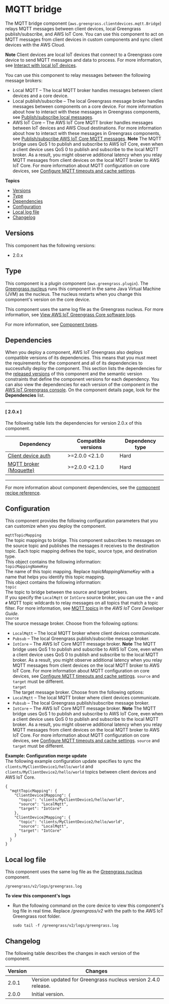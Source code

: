 # MQTT bridge<a name="mqtt-bridge-component"></a>

The MQTT bridge component \(`aws.greengrass.clientdevices.mqtt.Bridge`\) relays MQTT messages between client devices, local Greengrass publish/subscribe, and AWS IoT Core\. You can use this component to act on MQTT messages from client devices in custom components and sync client devices with the AWS Cloud\.

**Note**  <a name="client-device-component-context"></a>
Client devices are local IoT devices that connect to a Greengrass core device to send MQTT messages and data to process\. For more information, see [Interact with local IoT devices](interact-with-local-iot-devices.md)\.

You can use this component to relay messages between the following message brokers:
+ Local MQTT – The local MQTT broker handles messages between client devices and a core device\.
+ Local publish/subscribe – The local Greengrass message broker handles messages between components on a core device\. For more information about how to interact with these messages in Greengrass components, see [Publish/subscribe local messages](ipc-publish-subscribe.md)\.
+ AWS IoT Core – The AWS IoT Core MQTT broker handles messages between IoT devices and AWS Cloud destinations\. For more information about how to interact with these messages in Greengrass components, see [Publish/subscribe AWS IoT Core MQTT messages](ipc-iot-core-mqtt.md)\.
**Note**  <a name="mqtt-bridge-component-iotcore-qos-1-note"></a>
The MQTT bridge uses QoS 1 to publish and subscribe to AWS IoT Core, even when a client device uses QoS 0 to publish and subscribe to the local MQTT broker\. As a result, you might observe additional latency when you relay MQTT messages from client devices on the local MQTT broker to AWS IoT Core\. For more information about MQTT configuration on core devices, see [Configure MQTT timeouts and cache settings](configure-greengrass-core-v2.md#configure-mqtt)\.

**Topics**
+ [Versions](#mqtt-bridge-component-versions)
+ [Type](#mqtt-bridge-component-type)
+ [Dependencies](#mqtt-bridge-component-dependencies)
+ [Configuration](#mqtt-bridge-component-configuration)
+ [Local log file](#mqtt-bridge-component-log-file)
+ [Changelog](#mqtt-bridge-component-changelog)

## Versions<a name="mqtt-bridge-component-versions"></a>

This component has the following versions:
+ 2\.0\.x

## Type<a name="mqtt-bridge-component-type"></a>

<a name="public-component-type-plugin-para1"></a>This component is a plugin component \(`aws.greengrass.plugin`\)\. The [Greengrass nucleus](greengrass-nucleus-component.md) runs this component in the same Java Virtual Machine \(JVM\) as the nucleus\. The nucleus restarts when you change this component's version on the core device\.

<a name="public-component-type-plugin-para2"></a>This component uses the same log file as the Greengrass nucleus\. For more information, see [View AWS IoT Greengrass Core software logs](troubleshooting.md#view-greengrass-core-logs)\.

<a name="public-component-type-more-information"></a>For more information, see [Component types](manage-components.md#component-types)\.

## Dependencies<a name="mqtt-bridge-component-dependencies"></a>

When you deploy a component, AWS IoT Greengrass also deploys compatible versions of its dependencies\. This means that you must meet the requirements for the component and all of its dependencies to successfully deploy the component\. This section lists the dependencies for the [released versions](#mqtt-bridge-component-changelog) of this component and the semantic version constraints that define the component versions for each dependency\. You can also view the dependencies for each version of the component in the [AWS IoT Greengrass console](https://console.aws.amazon.com/greengrass)\. On the component details page, look for the **Dependencies** list\.

------
#### [ 2\.0\.x ]

The following table lists the dependencies for version 2\.0\.x of this component\.


| Dependency | Compatible versions | Dependency type | 
| --- | --- | --- | 
| [Client device auth](client-device-auth-component.md) | >=2\.0\.0 <2\.1\.0 | Hard | 
| [MQTT broker \(Moquette\)](mqtt-broker-moquette-component.md) | >=2\.0\.0 <2\.1\.0 | Hard | 

------

For more information about component dependencies, see the [component recipe reference](component-recipe-reference.md#recipe-reference-component-dependencies)\.

## Configuration<a name="mqtt-bridge-component-configuration"></a>

This component provides the following configuration parameters that you can customize when you deploy the component\.

`mqttTopicMapping`  
The topic mappings to bridge\. This component subscribes to messages on the source topic and publishes the messages it receives to the destination topic\. Each topic mapping defines the topic, source type, and destination type\.  
This object contains the following information:    
`topicMappingNameKey`  
The name of this topic mapping\. Replace *topicMappingNameKey* with a name that helps you identify this topic mapping\.  
This object contains the following information:    
`topic`  
The topic to bridge between the source and target brokers\.  
If you specify the `LocalMqtt` or `IotCore` source broker, you can use the `+` and `#` MQTT topic wildcards to relay messages on all topics that match a topic filter\. For more information, see [MQTT topics](https://docs.aws.amazon.com/iot/latest/developerguide/topics.html) in the *AWS IoT Core Developer Guide*\.  
`source`  
The source message broker\. Choose from the following options:  <a name="mqtt-bridge-component-configuration-topic-types"></a>
+ `LocalMqtt` – The local MQTT broker where client devices communicate\.
+ `Pubsub` – The local Greengrass publish/subscribe message broker\.
+ `IotCore` – The AWS IoT Core MQTT message broker\.
**Note**  <a name="mqtt-bridge-component-iotcore-qos-1-note"></a>
The MQTT bridge uses QoS 1 to publish and subscribe to AWS IoT Core, even when a client device uses QoS 0 to publish and subscribe to the local MQTT broker\. As a result, you might observe additional latency when you relay MQTT messages from client devices on the local MQTT broker to AWS IoT Core\. For more information about MQTT configuration on core devices, see [Configure MQTT timeouts and cache settings](configure-greengrass-core-v2.md#configure-mqtt)\.
`source` and `target` must be different\.  
`target`  
The target message broker\. Choose from the following options:  <a name="mqtt-bridge-component-configuration-topic-types"></a>
+ `LocalMqtt` – The local MQTT broker where client devices communicate\.
+ `Pubsub` – The local Greengrass publish/subscribe message broker\.
+ `IotCore` – The AWS IoT Core MQTT message broker\.
**Note**  <a name="mqtt-bridge-component-iotcore-qos-1-note"></a>
The MQTT bridge uses QoS 1 to publish and subscribe to AWS IoT Core, even when a client device uses QoS 0 to publish and subscribe to the local MQTT broker\. As a result, you might observe additional latency when you relay MQTT messages from client devices on the local MQTT broker to AWS IoT Core\. For more information about MQTT configuration on core devices, see [Configure MQTT timeouts and cache settings](configure-greengrass-core-v2.md#configure-mqtt)\.
`source` and `target` must be different\.

**Example: Configuration merge update**  
The following example configuration update specifies to sync the `clients/MyClientDevice1/hello/world` and `clients/MyClientDevice2/hello/world` topics between client devices and AWS IoT Core\.  

```
{
  "mqttTopicMapping": {
    "ClientDevice1Mapping": {
      "topic": "clients/MyClientDevice1/hello/world",
      "source": "LocalMqtt",
      "target": "IotCore"
    },
    "ClientDevice2Mapping": {
      "topic": "clients/MyClientDevice2/hello/world",
      "source": "LocalMqtt",
      "target": "IotCore"
    }
  }
}
```

## Local log file<a name="mqtt-bridge-component-log-file"></a>

This component uses the same log file as the [Greengrass nucleus](greengrass-nucleus-component.md) component\.

```
/greengrass/v2/logs/greengrass.log
```

**To view this component's logs**
+ Run the following command on the core device to view this component's log file in real time\. Replace */greengrass/v2* with the path to the AWS IoT Greengrass root folder\.

  ```
  sudo tail -f /greengrass/v2/logs/greengrass.log
  ```

## Changelog<a name="mqtt-bridge-component-changelog"></a>

The following table describes the changes in each version of the component\.


|  **Version**  |  **Changes**  | 
| --- | --- | 
|  2\.0\.1  |  Version updated for Greengrass nucleus version 2\.4\.0 release\.  | 
|  2\.0\.0  |  Initial version\.  | 